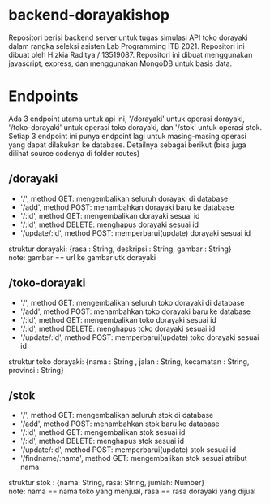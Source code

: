 # backend-dorayakishop

Repositori berisi backend server untuk tugas simulasi API toko dorayaki dalam rangka seleksi asisten Lab Programming ITB 2021. Repositori ini dibuat oleh Hizkia Raditya / 13519087. Repositori ini dibuat menggunakan javascript, express, dan menggunakan MongoDB untuk basis data.

# Endpoints
Ada 3 endpoint utama untuk api ini, '/dorayaki' untuk operasi dorayaki, '/toko-dorayaki' untuk operasi toko dorayaki, dan '/stok' untuk operasi stok. Setiap 3 endpoint ini punya endpoint lagi untuk masing-masing operasi yang dapat dilakukan ke database. Detailnya sebagai berikut (bisa juga dilihat source codenya di folder routes)

## /dorayaki
* '/', method GET: mengembalikan seluruh dorayaki di database
* '/add', method POST: menambahkan dorayaki baru ke database
* '/:id', method GET: mengembalikan dorayaki sesuai id
* '/:id', method DELETE: menghapus dorayaki sesuai id
* '/update/:id', method POST: memperbarui(update) dorayaki sesuai id

struktur dorayaki: {rasa : String, deskripsi : String, gambar : String} <br/>
note: gambar == url ke gambar utk dorayaki

## /toko-dorayaki
* '/', method GET: mengembalikan seluruh toko dorayaki di database
* '/add', method POST: menambahkan toko dorayaki baru ke database
* '/:id', method GET: mengembalikan toko dorayaki sesuai id
* '/:id', method DELETE: menghapus toko dorayaki sesuai id
* '/update/:id', method POST: memperbarui(update) toko dorayaki sesuai id

struktur toko dorayaki: {nama : String , jalan : String, kecamatan : String, provinsi : String}

## /stok
* '/', method GET: mengembalikan seluruh stok di database
* '/add', method POST: menambahkan stok baru ke database
* '/:id', method GET: mengembalikan stok sesuai id
* '/:id', method DELETE: menghapus stok sesuai id
* '/update/:id', method POST: memperbarui(update) stok sesuai id
* '/findname/:nama', method GET: mengembalikan stok sesuai atribut nama

struktur stok : {nama: String, rasa: String, jumlah: Number} <br/>
note: nama == nama toko yang menjual, rasa == rasa dorayaki yang dijual
